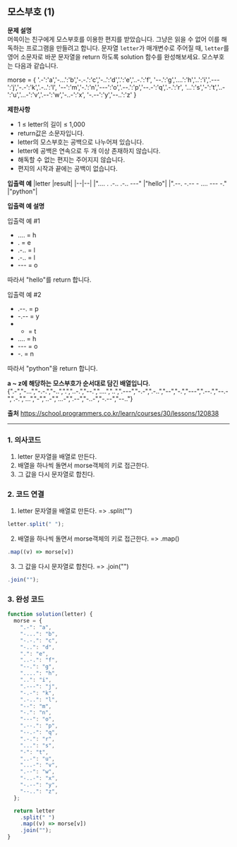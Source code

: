 ## 모스부호 (1)

**문제 설명**  
머쓱이는 친구에게 모스부호를 이용한 편지를 받았습니다. 그냥은 읽을 수 없어 이를 해독하는 프로그램을 만들려고 합니다. 문자열 `letter`가 매개변수로 주어질 때, `letter`를 영어 소문자로 바꾼 문자열을 return 하도록 solution 함수를 완성해보세요.
모스부호는 다음과 같습니다.

morse = {
'.-':'a','-...':'b','-.-.':'c','-..':'d','.':'e','..-.':'f',
'--.':'g','....':'h','..':'i','.---':'j','-.-':'k','.-..':'l',
'--':'m','-.':'n','---':'o','.--.':'p','--.-':'q','.-.':'r',
'...':'s','-':'t','..-':'u','...-':'v','.--':'w','-..-':'x',
'-.--':'y','--..':'z'
}

**제한사항**

- 1 ≤ letter의 길이 ≤ 1,000
- return값은 소문자입니다.
- letter의 모스부호는 공백으로 나누어져 있습니다.
- letter에 공백은 연속으로 두 개 이상 존재하지 않습니다.
- 해독할 수 없는 편지는 주어지지 않습니다.
- 편지의 시작과 끝에는 공백이 없습니다.

**입출력 예**
|letter |result|
|--|--|
|".... . .-.. .-.. ---" |"hello"|
|".--. -.-- - .... --- -." |"python"|

**입출력 예 설명**

입출력 예 #1

- .... = h
- . = e
- .-.. = l
- .-.. = l
- --- = o

따라서 "hello"를 return 합니다.

입출력 예 #2

- .--. = p
- -.-- = y
- - = t
- .... = h
- --- = o
- -. = n

따라서 "python"을 return 합니다.

**a ~ z에 해당하는 모스부호가 순서대로 담긴 배열입니다.**  
{".-","-...","-.-.","-..",".","..-.","--.","....","..",".---","-.-",".-..","--","-.","---",".--.","--.-",".-.","...","-","..-","...-",".--","-..-","-.--","--.."}

**출처**
https://school.programmers.co.kr/learn/courses/30/lessons/120838

---

### 1. 의사코드

1. letter 문자열을 배열로 만든다.
2. 배열을 하나씩 돌면서 morse객체의 키로 접근한다.
3. 그 값을 다시 문자열로 합친다.

### 2. 코드 연결

1. letter 문자열을 배열로 만든다. => .split("")

```javascript
letter.split(" ");
```

2. 배열을 하나씩 돌면서 morse객체의 키로 접근한다. => .map()

```javascript
.map((v) => morse[v])
```

3. 그 값을 다시 문자열로 합친다. => .join("")

```javascript
.join("");
```

### 3. 완성 코드

```javascript
function solution(letter) {
  morse = {
    ".-": "a",
    "-...": "b",
    "-.-.": "c",
    "-..": "d",
    ".": "e",
    "..-.": "f",
    "--.": "g",
    "....": "h",
    "..": "i",
    ".---": "j",
    "-.-": "k",
    ".-..": "l",
    "--": "m",
    "-.": "n",
    "---": "o",
    ".--.": "p",
    "--.-": "q",
    ".-.": "r",
    "...": "s",
    "-": "t",
    "..-": "u",
    "...-": "v",
    ".--": "w",
    "-..-": "x",
    "-.--": "y",
    "--..": "z",
  };

  return letter
    .split(" ")
    .map((v) => morse[v])
    .join("");
}
```
